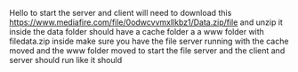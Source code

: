 Hello to start the server and client will need to download this https://www.mediafire.com/file/0odwcvvmxllkbz1/Data.zip/file and unzip it inside the data folder should have a cache folder a a www folder with filedata.zip inside make sure you have the file server running with the cache moved and the www folder moved to start the file server and the client and server should run like it should
